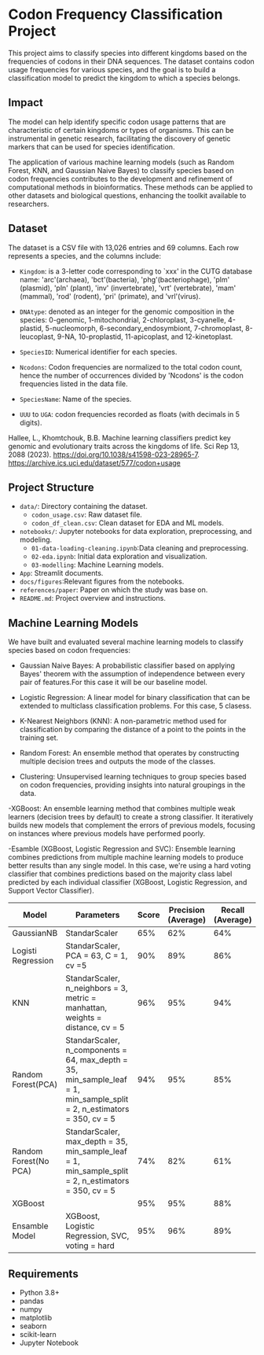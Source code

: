 # Codon Frequency Classification Project

This project aims to classify species into different kingdoms based on the frequencies of codons in their DNA sequences. The dataset contains codon usage frequencies for various species, and the goal is to build a classification model to predict the kingdom to which a species belongs.

## Impact 

The model can help identify specific codon usage patterns that are characteristic of certain kingdoms or types of organisms. This can be instrumental in genetic research, facilitating the discovery of genetic markers that can be used for species identification. 

The application of various machine learning models (such as Random Forest, KNN, and Gaussian Naive Bayes) to classify species based on codon frequencies contributes to the development and refinement of computational methods in bioinformatics. These methods can be applied to other datasets and biological questions, enhancing the toolkit available to researchers.

## Dataset

The dataset is a CSV file with 13,026 entries and 69 columns. Each row represents a species, and the columns include:

- `Kingdom`: is a 3-letter code corresponding to `xxx' in the CUTG database name: 'arc'(archaea), 'bct'(bacteria), 'phg'(bacteriophage), 'plm' (plasmid), 'pln' (plant), 'inv' (invertebrate), 'vrt' (vertebrate), 'mam' (mammal), 'rod' (rodent), 'pri' (primate), and 'vrl'(virus).

- `DNAtype`: denoted as an integer for the genomic composition in the species: 0-genomic, 1-mitochondrial, 2-chloroplast, 3-cyanelle, 4-plastid, 5-nucleomorph, 6-secondary_endosymbiont, 7-chromoplast, 8-leucoplast, 9-NA, 10-proplastid, 11-apicoplast, and 12-kinetoplast.

- `SpeciesID`: Numerical identifier for each species.

- `Ncodons`: Codon frequencies are normalized to the total codon count, hence the number of occurrences divided by 'Ncodons' is the codon frequencies listed in the data file. 

- `SpeciesName`: Name of the species.

- `UUU` to `UGA`: codon frequencies recorded as floats (with decimals in 5 digits).


Hallee, L., Khomtchouk, B.B. Machine learning classifiers predict key genomic and evolutionary traits across the kingdoms of life. Sci Rep 13, 2088 (2023). https://doi.org/10.1038/s41598-023-28965-7.
https://archive.ics.uci.edu/dataset/577/codon+usage


## Project Structure

- `data/`: Directory containing the dataset.
  - `codon_usage.csv`: Raw dataset file.
  - `codon_df_clean.csv`: Clean dataset for EDA and ML models.
- `notebooks/`: Jupyter notebooks for data exploration, preprocessing, and modeling.
  - `01-data-loading-cleaning.ipynb`:Data cleaning and preprocessing.
  - `02-eda.ipynb`: Initial data exploration and visualization.
  - `03-modelling`: Machine Learning models.
- `App`: Streamlit documents. 
- `docs/figures`:Relevant figures from the notebooks.
- `references/paper`: Paper on which the study was base on.
- `README.md`: Project overview and instructions.

## Machine Learning Models
We have built and evaluated several machine learning models to classify species based on codon frequencies:

- Gaussian Naive Bayes: A probabilistic classifier based on applying Bayes' theorem with the assumption of independence between every pair of features.For this case it will be our baseline model. 

- Logistic Regression: A linear model for binary classification that can be extended to multiclass classification problems. For this case, 5 clasess. 

- K-Nearest Neighbors (KNN): A non-parametric method used for classification by comparing the distance of a point to the points in the training set.

- Random Forest: An ensemble method that operates by constructing multiple decision trees and outputs the mode of the classes.

- Clustering: Unsupervised learning techniques to group species based on codon frequencies, providing insights into natural groupings in the data.

-XGBoost: An ensemble learning method that combines multiple weak learners (decision trees by default) to create a strong classifier. It iteratively builds new models that complement the errors of previous models, focusing on instances where previous models have performed poorly.

-Esamble (XGBoost, Logistic Regression and SVC): Ensemble learning combines predictions from multiple machine learning models to produce better results than any single model. In this case, we're using a hard voting classifier that combines predictions based on the majority class label predicted by each individual classifier (XGBoost, Logistic Regression, and Support Vector Classifier).

| Model                 | Parameters                                                                                                               | Score | Precision (Average) | Recall (Average) |
|-----------------------|--------------------------------------------------------------------------------------------------------------------------|-------|---------------------|------------------|
| GaussianNB            | StandarScaler                                                                                                            | 65%   | 62%                 | 64%              |
| Logisti Regression    | StandarScaler, PCA = 63, C = 1, cv =5                                                                                    | 90%   | 89%                 | 86%              |
| KNN                   | StandarScaler, n_neighbors = 3, metric = manhattan, weights = distance, cv = 5                                           | 96%   | 95%                 | 94%              |
| Random Forest(PCA)    | StandarScaler, n_components = 64, max_depth = 35, min_sample_leaf = 1, min_sample_split = 2, n_estimators = 350,  cv = 5 | 94%   | 95%                 | 85%              |
| Random Forest(No PCA) | StandarScaler, max_depth = 35,  min_sample_leaf = 1, min_sample_split = 2, n_estimators = 350,  cv = 5                   | 74%   | 82%                 | 61%              |
| XGBoost               |                                                                                                                          | 95%   | 95%                 | 88%              |
| Ensamble Model        | XGBoost, Logistic Regression, SVC, voting = hard                                                                         | 95%   | 96%                 | 89%              |

## Requirements

- Python 3.8+
- pandas
- numpy
- matplotlib
- seaborn
- scikit-learn
- Jupyter Notebook

